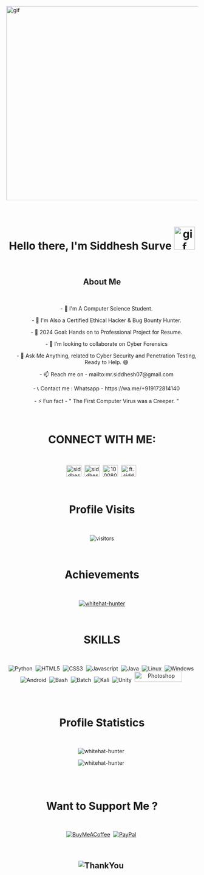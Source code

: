 
<p>
    <img align="center" alt="gif" src="https://media.tenor.com/54mjjpuowCgAAAAC/ninjala-jane.gif" width="1015" height="510"/>
</p>

<br>

<p>
<h1 align="center"><b>Hello there, I'm Siddhesh Surve <img alt="gif" src="https://emojipedia-us.s3.amazonaws.com/source/noto-emoji-animations/344/waving-hand_light-skin-tone_1f44b-1f3fb_1f3fb.gif" width="55" height="60"/></b></h1>
</p>


<br>

<h2 align="center">About Me</h2>

<br>

<ul align="center">- 🔭 I'm A Computer Science Student.</ul>
<ul align="center">- 🌱 I'm Also a Certified Ethical Hacker & Bug Bounty Hunter.</ul>
<ul align="center">- 🎯 2024 Goal: Hands on to Professional Project for Resume.</ul>
<ul align="center">- 👯 I’m looking to collaborate on Cyber Forensics</ul>
<ul align="center">- 💬 Ask Me Anything, related to Cyber Security and Penetration Testing, Ready to Help. 😄</ul>
<ul align="center">- 📫 Reach me on - mailto:mr.siddhesh07@gmail.com </ul>
<ul align="center">-  📞 Contact me : Whatsapp - https://wa.me/+919172814140</ul>
<ul align="center">- ⚡ Fun fact  -  " The First Computer Virus was a Creeper. "</ul>

<br>

<h1 align="center">CONNECT WITH ME: </h1>

<br>

<p align="center">
<a href="https://twitter.com/siddhes66941635" target="blank"><img align="center" src="https://raw.githubusercontent.com/rahuldkjain/github-profile-readme-generator/master/src/images/icons/Social/twitter.svg" alt="siddhes66941635" height="30" width="40" /></a>&nbsp;
<a href="https://linkedin.com/in/siddhesh-surve-785387231" target="blank"><img align="center" src="https://raw.githubusercontent.com/rahuldkjain/github-profile-readme-generator/master/src/images/icons/Social/linked-in-alt.svg" alt="siddhesh-surve-785387231" height="30" width="40" /></a>&nbsp;
<a href="https://fb.com/100080158616594" target="blank"><img align="center" src="https://raw.githubusercontent.com/rahuldkjain/github-profile-readme-generator/master/src/images/icons/Social/facebook.svg" alt="100080158616594" height="30" width="40" /></a>&nbsp;
<a href="https://instagram.com/ft.siddhesh" target="blank"><img align="center" src="https://raw.githubusercontent.com/rahuldkjain/github-profile-readme-generator/master/src/images/icons/Social/instagram.svg" alt="ft.siddhesh" height="30" width="40" /></a>&nbsp;
</p>


<br>

<h1 align="center"> Profile Visits </h1>

<br>

<p align="center">
    <img align="center" alt="visitors" src="https://profile-counter.glitch.me/WhiteHat-Hunter/count.svg" />
</p>

<br>

<h1 align="center">Achievements</h1>

<br>

<p align="center"> <a href="https://github.com/ryo-ma/github-profile-trophy"><img src="https://github-profile-trophy.vercel.app/?username=whitehat-hunter" alt="whitehat-hunter" /></a> </p>

<br>

<h1 align="center">SKILLS</h1>

<br>

<p align="center">
<img src="https://img.shields.io/badge/Python-3776AB?style=for-the-badge&logo=python&logoColor=white" alt="Python"/>&nbsp;
<img src="https://img.shields.io/badge/HTML5-E34F26?style=for-the-badge&logo=html5&logoColor=white" alt="HTML5"/>&nbsp;
<img src="https://img.shields.io/badge/CSS3-1572B6?style=for-the-badge&logo=css3&logoColor=white" alt="CSS3"/>&nbsp;
<img src="https://img.shields.io/badge/JavaScript-F7DF1E?style=for-the-badge&logo=javascript&logoColor=black" alt="Javascript"/>&nbsp;
<img src="https://img.shields.io/badge/Java-ED8B00?style=for-the-badge&logo=java&logoColor=white" alt="Java"/>&nbsp;
<img src="https://img.shields.io/badge/Linux-FCC624?style=for-the-badge&logo=linux&logoColor=black" alt="Linux"/>&nbsp;
<img src="https://img.shields.io/badge/Windows-0078D6?style=for-the-badge&logo=windows&logoColor=white" alt="Windows"/>&nbsp;
<img src="https://img.shields.io/badge/Android-3DDC84?style=for-the-badge&logo=android&logoColor=white" alt="Android"/>&nbsp; 
<img src="https://img.shields.io/badge/GNU%20Bash-4EAA25?style=for-the-badge&logo=GNU%20Bash&logoColor=white" alt="Bash"/>&nbsp;
<img src="https://img.shields.io/badge/windows%20terminal-4D4D4D?style=for-the-badge&logo=windows%20terminal&logoColor=white" alt="Batch"/>&nbsp;
<img src="https://img.shields.io/badge/Kali_Linux-557C94?style=for-the-badge&logo=kali-linux&logoColor=white" alt="Kali"/>&nbsp;
<img src="https://img.shields.io/badge/Unity-100000?style=for-the-badge&logo=unity&logoColor=white" alt="Unity"/>&nbsp;
<img src="https://aleen42.github.io/badges/src/photoshop.svg" width="125" height="27" alt="Photoshop"/>&nbsp;
</p>

<br>
<br>

<h1 align="center"> Profile Statistics </h1>

<br>

<p align="center"><img src="https://github-readme-stats.vercel.app/api/top-langs?username=whitehat-hunter&show_icons=true&locale=en&layout=compact" alt="whitehat-hunter" />&nbsp;</p>
<p align="center"><img src="https://github-readme-stats.vercel.app/api?username=whitehat-hunter&show_icons=true&locale=en" alt="whitehat-hunter" />&nbsp;</p>

<br>
<br>

<h1 align="center">Want to Support Me ?</h1>

<br>

<p align="center">
<a href="https://www.buymeacoffee.com/mrsiddhesh" target="blank"><img src="https://img.shields.io/badge/Buy_Me_A_Coffee-FFDD00?style=for-the-badge&logo=buy-me-a-coffee&logoColor=black" alt="BuyMeACoffee"/></a>&nbsp;
<a href="https://www.paypal.me/mrsiddhesh07" target="blank"><img src="https://img.shields.io/badge/PayPal-00457C?style=for-the-badge&logo=paypal&logoColor=white" alt="PayPal"/></a>&nbsp;
</p>

<br>


<h2 align="center">
<img src="https://email.uplers.com/blog/wp-content/uploads/2017/08/ThankYou-Email-Engagement-Thumbnail.jpg" alt="ThankYou"/>&nbsp;
</h2>
